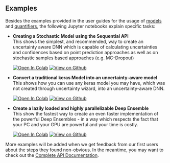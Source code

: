 ## Examples


Besides the examples provided in the user guides for the usage of [models](./user_guide_models) 
and [quantifiers](./user_guide_quantifiers), the following Jupyter notebooks explain 
specific tasks:


- **Creating a Stochastic Model using the Sequential API**  
    This shows the simplest, and recommended, way to create an uncertainty aware DNN which
    is capable of calculating uncertainties and confidences based on point prediction approaches
    as well as on stochastic samples based approaches (e.g. MC-Dropout)
    
    <a class="reference external" href="https://colab.research.google.com/github/testingautomated-usi/uncertainty-wizard/blob/main/examples/MnistStochasticSequential.ipynb"><img alt="Open In Colab" src="https://colab.research.google.com/assets/colab-badge.svg"></a>
    <a class="reference external" href="https://github.com/testingautomated-usi/uncertainty-wizard/blob/main/examples/MnistStochasticSequential.ipynb"><img alt="View on Github" src="https://img.shields.io/badge/source-open%20in%20github-lightgrey"></a>
    
- **Convert a traditional keras Model into an uncertainty-aware model**  
    This shows how you can use any keras model you may have, which was not created through uncertainty wizard,
    into an uncertainty-aware DNN.
        
    <a class="reference external" href="https://colab.research.google.com/github/testingautomated-usi/uncertainty-wizard/blob/main/examples/LoadStochasticFromKeras.ipynb"><img alt="Open In Colab" src="https://colab.research.google.com/assets/colab-badge.svg"></a>
    <a class="reference external" href="https://github.com/testingautomated-usi/uncertainty-wizard/blob/main/examples/LoadStochasticFromKeras.ipynb"><img alt="View on Github" src="https://img.shields.io/badge/source-open%20in%20github-lightgrey"></a>
    
    
- **Create a lazily loaded and highly parallelizable Deep Ensemble**  
    This show the fastest way to create an even faster implementation of the powerful Deep Ensembles -
    in a way which respects the fact that your PC and your GPU are powerful and your time is costly.
    
    <a class="reference external" href="https://colab.research.google.com/github/testingautomated-usi/uncertainty-wizard/blob/main/examples/MnistEnsemble.ipynb"><img alt="Open In Colab" src="https://colab.research.google.com/assets/colab-badge.svg"></a>
    <a class="reference external" href="https://github.com/testingautomated-usi/uncertainty-wizard/blob/main/examples/MnistEnsemble.ipynb"><img alt="View on Github" src="https://img.shields.io/badge/source-open%20in%20github-lightgrey"></a>
   

More examples will be added when we get feedback from our first users about the steps they found non-obvious.
In the meantime, you may want to check out the [Complete API Documentation](./complete_api).